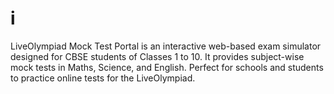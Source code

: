 # i
LiveOlympiad Mock Test Portal is an interactive web-based exam simulator designed for CBSE students of Classes 1 to 10. It provides subject-wise mock tests in Maths, Science, and English. Perfect for schools and students to practice online tests for the LiveOlympiad.
